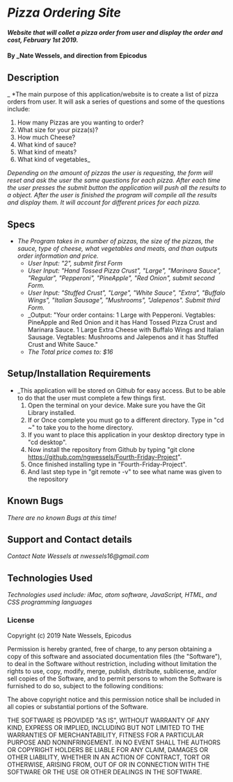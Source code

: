 # _Pizza Ordering Site_

#### _Website that will collet a pizza order from user and display the order and cost, February 1st 2019._

#### By _Nate Wessels, and direction from Epicodus

## Description

_ *The main purpose of this application/website is to create a list of pizza orders from user. It will ask a series of questions and some of the questions include:
  1. How many Pizzas are you wanting to order?
  2. What size for your pizza(s)?
  3. How much Cheese?
  4. What kind of sauce?
  5. What kind of meats?
  6. What kind of vegetables_

_Depending on the amount of pizzas the user is requesting, the form will reset and ask the user the same questions for each pizza. After each time the user presses the submit button the application will push all the results to a object. After the user is finished the program will compile all the results and display them. It will account for different prices for each pizza._

## Specs

* _The Program takes in a number of pizzas, the size of the pizzas, the sauce, type of cheese, what vegetables and meats, and than outputs order information and price._
  * _User Input: "2", submit first Form_
  * _User Input: "Hand Tossed Pizza Crust", "Large", "Marinara Sauce", "Regular", "Pepperoni", "PineApple", "Red Onion", submit second Form._
  * _User Input: "Stuffed Crust", "Large", "White Sauce", "Extra", "Buffalo Wings", "Italian Sausage", "Mushrooms", "Jalepenos". Submit third Form._
  * _Output: "Your order contains: 1 Large with Pepperoni. Vegtables: PineApple and Red Onion and it has Hand Tossed Pizza Crust and Marinara Sauce. 1 Large Extra Cheese with Buffalo Wings and Italian Sausage. Vegtables: Mushrooms and Jalepenos and it has Stuffed Crust and White Sauce."  
  * _The Total price comes to: $16_

## Setup/Installation Requirements

* _This application will be stored on Github for easy access. But to be able to do that the user must complete a few things first.
  1. Open the terminal on your device. Make sure you have the Git Library installed.
  2. If or Once complete you must go to a different directory. Type in "cd ~" to take you to the home directory.
  3. If you want to place this application in your desktop directory type in "cd desktop".
  4. Now install the repository from Github by typing "git clone https://github.com/ngwessels/Fourth-Friday-Project".
  5. Once finished installing type in "Fourth-Friday-Project".
  6. And last step type in "git remote -v" to see what name was given to the repository

## Known Bugs

_There are no known Bugs at this time!_

## Support and Contact details

_Contact Nate Wessels at nwessels16@gmail.com_

## Technologies Used

_Technologies used include: iMac, atom software, JavaScript, HTML, and CSS programming languages_

### License

Copyright (c) 2019 Nate Wessels, Epicodus

Permission is hereby granted, free of charge, to any person obtaining a copy of this software and associated documentation files (the "Software"), to deal in the Software without restriction, including without limitation the rights to use, copy, modify, merge, publish, distribute, sublicense, and/or sell copies of the Software, and to permit persons to whom the Software is furnished to do so, subject to the following conditions:

The above copyright notice and this permission notice shall be included in all copies or substantial portions of the Software.

THE SOFTWARE IS PROVIDED "AS IS", WITHOUT WARRANTY OF ANY KIND, EXPRESS OR IMPLIED, INCLUDING BUT NOT LIMITED TO THE WARRANTIES OF MERCHANTABILITY, FITNESS FOR A PARTICULAR PURPOSE AND NONINFRINGEMENT. IN NO EVENT SHALL THE AUTHORS OR COPYRIGHT HOLDERS BE LIABLE FOR ANY CLAIM, DAMAGES OR OTHER LIABILITY, WHETHER IN AN ACTION OF CONTRACT, TORT OR OTHERWISE, ARISING FROM, OUT OF OR IN CONNECTION WITH THE SOFTWARE OR THE USE OR OTHER DEALINGS IN THE SOFTWARE.
